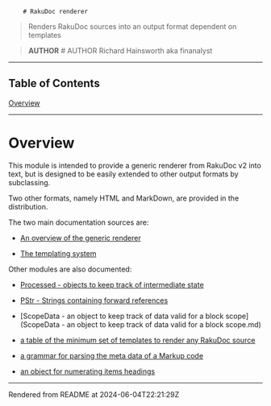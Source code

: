         # RakuDoc renderer
>Renders RakuDoc sources into an output format dependent on templates


> **AUTHOR** # AUTHOR
Richard Hainsworth aka finanalyst


----
## Table of Contents
[Overview](#overview)  

----
# Overview
This module is intended to provide a generic renderer from RakuDoc v2 into text, but is designed to be easily extended to other output formats by subclassing.

Two other formats, namely HTML and MarkDown, are provided in the distribution.

The two main documentation sources are:

*  [An overview of the generic renderer](/Render.md)

*  [The templating system](/Templates.md)

Other modules are also documented:



*  [Processed - objects to keep track of intermediate state](/Processed.md)

*  [PStr - Strings containing forward references](/PromiseStrings.md)

*  [ScopeData - an object to keep track of data valid for a block scope](ScopeData - an object to keep track of data valid for a block scope.md)

*  [a table of the minimum set of templates to render any RakuDoc source](/default-text-templates.md)

*  [a grammar for parsing the meta data of a Markup code](/MarkUpMeta.md)

*  [an object for numerating items headings](/Numeration.md)





----
Rendered from README at 2024-06-04T22:21:29Z